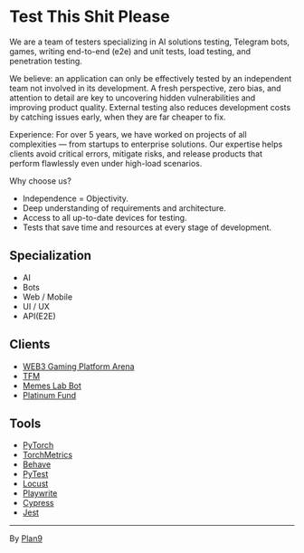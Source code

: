 # Test This Shit Please

We are a team of testers specializing in AI solutions testing, Telegram bots, games, writing end-to-end (e2e) and unit tests, load testing, and penetration testing.

We believe: an application can only be effectively tested by an independent team not involved in its development. A fresh perspective, zero bias, and attention to detail are key to uncovering hidden vulnerabilities and improving product quality. External testing also reduces development costs by catching issues early, when they are far cheaper to fix.

Experience: For over 5 years, we have worked on projects of all complexities — from startups to enterprise solutions. Our expertise helps clients avoid critical errors, mitigate risks, and release products that perform flawlessly even under high-load scenarios.

Why choose us?

- Independence = Objectivity.
- Deep understanding of requirements and architecture.
- Access to all up-to-date devices for testing.
- Tests that save time and resources at every stage of development.


## Specialization
- AI
- Bots
- Web / Mobile
- UI / UX
- API(E2E)

## Clients
- [WEB3 Gaming Platform Arena](https://arenavs.com)
- [TFM](https://tfm.com)
- [Memes Lab Bot](https://t.me/MemesLabBot)
- [Platinum Fund](https://platinum.fund)

## Tools
- [PyTorch](https://pytorch.org)
- [TorchMetrics](https://lightning.ai/docs/torchmetrics/stable)
- [Behave](https://behave.readthedocs.io)
- [PyTest](https://docs.pytest.org)
- [Locust](https://locust.io)
- [Playwrite](https://playwright.dev)
- [Cypress](https://www.cypress.io)
- [Jest](https://jestjs.io)

---

By <a href="https://plan9.tech" target="_blank">Plan9</a>
